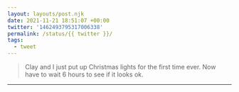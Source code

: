 ```yaml
---
layout: layouts/post.njk
date: 2021-11-21 18:51:07 +00:00
twitter: '1462493795317006338'
permalink: /status/{{ twitter }}/
tags: 
  - tweet
---
```


> Clay and I just put up Christmas lights for the first time ever. Now have to wait 6 hours to see if it looks ok.

---
